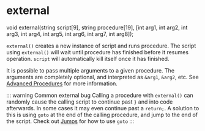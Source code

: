 # external

<Prototype small>void external(string script[9], string procedure[19], [int arg1, int arg2, int arg3, int arg4, int arg5, int arg6, int arg7, int arg8]);</Prototype>

`external()` creates a new instance of script and runs procedure. The script using `external()` will wait until procedure has finished before it resumes operation. `script` will automatically kill itself once it has finished.

<VersionInfo dink="1.08" freedink="all"></VersionInfo> It is possible to pass multiple arguments to a given procedure. The arguments are completely optional, and interpreted as `&arg1`, `&arg2`, etc. See [Advanced Procedures](../guide/procedures.md#advanced-procedures) for more information.

::: warning Common external bug
Calling a procedure with `external()` can randomly cause the calling script to continue past `}` and into code afterwards. In some cases it may even continue past a `return;`. A solution to this is using `goto` at the end of the calling procedure, and jump to the end of the script. Check out [Jumps](../guide/control-structures.md#Jumps) for how to use `goto`
:::
